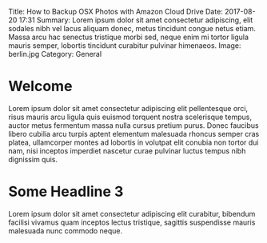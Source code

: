 Title: How to Backup OSX Photos with Amazon Cloud Drive
Date: 2017-08-20 17:31
Summary: Lorem ipsum dolor sit amet consectetur adipiscing, elit sodales nibh vel lacus aliquam donec, metus tincidunt congue netus etiam. Massa arcu hac senectus tristique morbi sed, neque enim mi tortor ligula mauris semper, lobortis tincidunt curabitur pulvinar himenaeos. 
Image: berlin.jpg
Category: General

# Welcome
Lorem ipsum dolor sit amet consectetur adipiscing elit pellentesque orci, risus mauris arcu ligula quis euismod torquent nostra scelerisque tempus, auctor metus fermentum massa nulla cursus pretium purus. Donec faucibus libero cubilia arcu turpis aptent elementum malesuada rhoncus semper cras platea, ullamcorper montes ad lobortis in volutpat elit conubia non tortor dui nam, nisi inceptos imperdiet nascetur curae pulvinar luctus tempus nibh dignissim quis.

# Some Headline 3
Lorem ipsum dolor sit amet consectetur adipiscing elit curabitur, bibendum facilisi vivamus quam inceptos lectus tristique, sagittis suspendisse mauris malesuada nunc commodo neque.